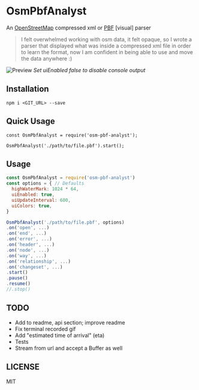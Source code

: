 [OpenStreetMap]: https://www.openstreetmap.org/ "OpenStreetMap homepage"
[pbf-format]: http://wiki.openstreetmap.org/wiki/PBF_Format "PBF file format explained"

# OsmPbfAnalyst

An [OpenStreetMap][pbf-format] compressed xml or [PBF][pbf-format] [visual] parser

> I felt overwhelmed working with osm data, it felt opaque, so I wrote a parser that displayed what was inside a compressed xml file in order to learn the format, now I am confident in being able to use and move the data anywhere :)

![Preview](https://my.mixtape.moe/eebgeh.gif)
*Set uiEnabled false to disable console output*

## Installation

`npm i <GIT_URL> --save`

## Quick Usage
```
const OsmPbfAnalyst = require('osm-pbf-analyst');

OsmPbfAnalyst('./path/to/file.pbf').start();
```

## Usage

```js
const OsmPbfAnalyst = require('osm-pbf-analyst')
const options = { // Defaults
  highWaterMark: 1024 * 64,
  uiEnabled: true,
  uiUpdateInterval: 600,
  uiColors: true,
}

OsmPbfAnalyst('./path/to/file.pbf', options)
.on('open', ...)
.on('end', ...)
.on('error', ...)
.on('header', ...)
.on('node', ...)
.on('way', ...)
.on('relationship', ...)
.on('changeset', ...)
.start()
.pause()
.resume()
//.stop()
```

## TODO

- Add to readme, api section; improve readme
- Fix terminal recorded gif
- Add "estimated time of arrival" (eta)
- Tests
- Stream from url and accept a Buffer as well

## LICENSE

MIT
